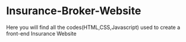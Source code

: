 # Insurance-Broker-Website

Here you will find all the codes(HTML,CSS,Javascript) used to create a front-end Insurance Website

